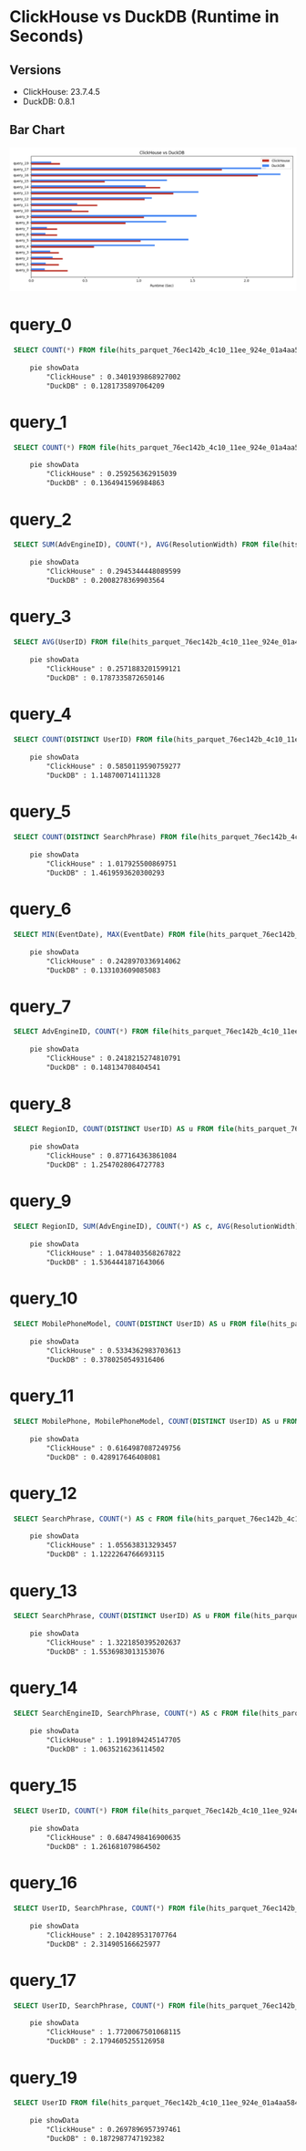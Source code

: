 # ClickHouse vs DuckDB (Runtime in Seconds)

## Versions
  * ClickHouse: 23.7.4.5
  * DuckDB: 0.8.1


## Bar Chart
![Bar Chart](bar_chart.png)
# query_0
```sql
 SELECT COUNT(*) FROM file(hits_parquet_76ec142b_4c10_11ee_924e_01a4aa584ed2.parquet);
```

```mermaid
     pie showData
         "ClickHouse" : 0.3401939868927002
         "DuckDB" : 0.1281735897064209
```
# query_1
```sql
 SELECT COUNT(*) FROM file(hits_parquet_76ec142b_4c10_11ee_924e_01a4aa584ed2.parquet) WHERE AdvEngineID <> 0;
```

```mermaid
     pie showData
         "ClickHouse" : 0.259256362915039
         "DuckDB" : 0.1364941596984863
```
# query_2
```sql
 SELECT SUM(AdvEngineID), COUNT(*), AVG(ResolutionWidth) FROM file(hits_parquet_76ec142b_4c10_11ee_924e_01a4aa584ed2.parquet);
```

```mermaid
     pie showData
         "ClickHouse" : 0.2945344448089599
         "DuckDB" : 0.2008278369903564
```
# query_3
```sql
 SELECT AVG(UserID) FROM file(hits_parquet_76ec142b_4c10_11ee_924e_01a4aa584ed2.parquet);
```

```mermaid
     pie showData
         "ClickHouse" : 0.2571883201599121
         "DuckDB" : 0.1787335872650146
```
# query_4
```sql
 SELECT COUNT(DISTINCT UserID) FROM file(hits_parquet_76ec142b_4c10_11ee_924e_01a4aa584ed2.parquet);
```

```mermaid
     pie showData
         "ClickHouse" : 0.5850119590759277
         "DuckDB" : 1.148700714111328
```
# query_5
```sql
 SELECT COUNT(DISTINCT SearchPhrase) FROM file(hits_parquet_76ec142b_4c10_11ee_924e_01a4aa584ed2.parquet);
```

```mermaid
     pie showData
         "ClickHouse" : 1.017925500869751
         "DuckDB" : 1.4619593620300293
```
# query_6
```sql
 SELECT MIN(EventDate), MAX(EventDate) FROM file(hits_parquet_76ec142b_4c10_11ee_924e_01a4aa584ed2.parquet);
```

```mermaid
     pie showData
         "ClickHouse" : 0.2428970336914062
         "DuckDB" : 0.133103609085083
```
# query_7
```sql
 SELECT AdvEngineID, COUNT(*) FROM file(hits_parquet_76ec142b_4c10_11ee_924e_01a4aa584ed2.parquet) WHERE AdvEngineID <> 0 GROUP BY AdvEngineID ORDER BY COUNT(*) DESC;
```

```mermaid
     pie showData
         "ClickHouse" : 0.2418215274810791
         "DuckDB" : 0.148134708404541
```
# query_8
```sql
 SELECT RegionID, COUNT(DISTINCT UserID) AS u FROM file(hits_parquet_76ec142b_4c10_11ee_924e_01a4aa584ed2.parquet) GROUP BY RegionID ORDER BY u DESC LIMIT 10;
```

```mermaid
     pie showData
         "ClickHouse" : 0.877164363861084
         "DuckDB" : 1.2547028064727783
```
# query_9
```sql
 SELECT RegionID, SUM(AdvEngineID), COUNT(*) AS c, AVG(ResolutionWidth), COUNT(DISTINCT UserID) FROM file(hits_parquet_76ec142b_4c10_11ee_924e_01a4aa584ed2.parquet) GROUP BY RegionID ORDER BY c DESC LIMIT 10;
```

```mermaid
     pie showData
         "ClickHouse" : 1.0478403568267822
         "DuckDB" : 1.5364441871643066
```
# query_10
```sql
 SELECT MobilePhoneModel, COUNT(DISTINCT UserID) AS u FROM file(hits_parquet_76ec142b_4c10_11ee_924e_01a4aa584ed2.parquet) WHERE MobilePhoneModel <> '' GROUP BY MobilePhoneModel ORDER BY u DESC LIMIT 10;
```

```mermaid
     pie showData
         "ClickHouse" : 0.5334362983703613
         "DuckDB" : 0.3780250549316406
```
# query_11
```sql
 SELECT MobilePhone, MobilePhoneModel, COUNT(DISTINCT UserID) AS u FROM file(hits_parquet_76ec142b_4c10_11ee_924e_01a4aa584ed2.parquet) WHERE MobilePhoneModel <> '' GROUP BY MobilePhone, MobilePhoneModel ORDER BY u DESC LIMIT 10;
```

```mermaid
     pie showData
         "ClickHouse" : 0.6164987087249756
         "DuckDB" : 0.428917646408081
```
# query_12
```sql
 SELECT SearchPhrase, COUNT(*) AS c FROM file(hits_parquet_76ec142b_4c10_11ee_924e_01a4aa584ed2.parquet) WHERE SearchPhrase <> '' GROUP BY SearchPhrase ORDER BY c DESC LIMIT 10;
```

```mermaid
     pie showData
         "ClickHouse" : 1.055638313293457
         "DuckDB" : 1.1222264766693115
```
# query_13
```sql
 SELECT SearchPhrase, COUNT(DISTINCT UserID) AS u FROM file(hits_parquet_76ec142b_4c10_11ee_924e_01a4aa584ed2.parquet) WHERE SearchPhrase <> '' GROUP BY SearchPhrase ORDER BY u DESC LIMIT 10;
```

```mermaid
     pie showData
         "ClickHouse" : 1.3221850395202637
         "DuckDB" : 1.5536983013153076
```
# query_14
```sql
 SELECT SearchEngineID, SearchPhrase, COUNT(*) AS c FROM file(hits_parquet_76ec142b_4c10_11ee_924e_01a4aa584ed2.parquet) WHERE SearchPhrase <> '' GROUP BY SearchEngineID, SearchPhrase ORDER BY c DESC LIMIT 10;
```

```mermaid
     pie showData
         "ClickHouse" : 1.1991894245147705
         "DuckDB" : 1.0635216236114502
```
# query_15
```sql
 SELECT UserID, COUNT(*) FROM file(hits_parquet_76ec142b_4c10_11ee_924e_01a4aa584ed2.parquet) GROUP BY UserID ORDER BY COUNT(*) DESC LIMIT 10;
```

```mermaid
     pie showData
         "ClickHouse" : 0.6847498416900635
         "DuckDB" : 1.261681079864502
```
# query_16
```sql
 SELECT UserID, SearchPhrase, COUNT(*) FROM file(hits_parquet_76ec142b_4c10_11ee_924e_01a4aa584ed2.parquet) GROUP BY UserID, SearchPhrase ORDER BY COUNT(*) DESC LIMIT 10;
```

```mermaid
     pie showData
         "ClickHouse" : 2.104289531707764
         "DuckDB" : 2.314905166625977
```
# query_17
```sql
 SELECT UserID, SearchPhrase, COUNT(*) FROM file(hits_parquet_76ec142b_4c10_11ee_924e_01a4aa584ed2.parquet) GROUP BY UserID, SearchPhrase LIMIT 10;
```

```mermaid
     pie showData
         "ClickHouse" : 1.7720067501068115
         "DuckDB" : 2.1794605255126958
```
# query_19
```sql
 SELECT UserID FROM file(hits_parquet_76ec142b_4c10_11ee_924e_01a4aa584ed2.parquet) WHERE UserID = 435090932899640449;
```

```mermaid
     pie showData
         "ClickHouse" : 0.2697896957397461
         "DuckDB" : 0.1872987747192382
```
